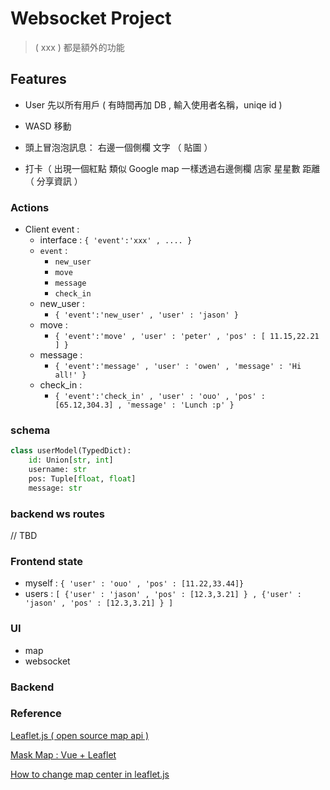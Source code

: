 # Websocket Project 


> ( xxx ) 都是額外的功能

## Features 

- User
先以所有用戶
( 有時間再加 DB , 輸入使用者名稱，uniqe id )


- WASD 移動

- 頭上冒泡泡訊息：
右邊一個側欄
文字 
（ 貼圖 ）

- 打卡（ 出現一個紅點 類似 Google map
一樣透過右邊側欄
店家 星星數 距離
（ 分享資訊 ）

### Actions
- Client event : 
    - interface : `{ 'event':'xxx' , .... }`
    - `event` : 
        - `new_user`
        - `move`
        - `message`
        - `check_in`
    - new_user : 
        - `{ 'event':'new_user' , 'user' : 'jason' }`
    - move : 
        - `{ 'event':'move' , 'user' : 'peter' , 'pos' : [ 11.15,22.21 ] }`
    - message : 
        - `{ 'event':'message' , 'user' : 'owen' , 'message' : 'Hi all!' }`
    - check_in : 
        - `{ 'event':'check_in' , 'user' : 'ouo' , 'pos' : [65.12,304.3] , 'message' : 'Lunch :p' }`

### schema

```python
class userModel(TypedDict):
    id: Union[str, int]
    username: str
    pos: Tuple[float, float]
    message: str
```

### backend ws routes
// TBD

### Frontend state
- myself : 
    `{ 'user' : 'ouo' , 'pos' : [11.22,33.44]}`
- users : 
    `[ {'user' : 'jason' , 'pos' : [12.3,3.21] } , {'user' : 'jason' , 'pos' : [12.3,3.21] } ]`



### UI 
- map
- websocket
    
### Backend



### Reference 

[Leaflet.js ( open source map api ) ](https://leafletjs.com/)

[ Mask Map : Vue + Leaflet](https://5xruby.tw/posts/how-to-create-maskmap-by-vuejs-and-osm)

[How to change map center in leaflet.js](https://stackoverflow.com/questions/12735303/how-to-change-the-map-center-in-leaflet-js)
